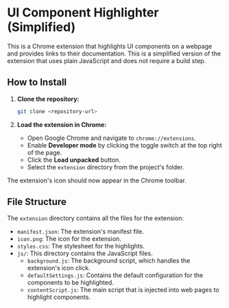 # UI Component Highlighter (Simplified)

This is a Chrome extension that highlights UI components on a webpage and provides links to their documentation. This is a simplified version of the extension that uses plain JavaScript and does not require a build step.

## How to Install

1.  **Clone the repository:**
    ```bash
    git clone <repository-url>
    ```

2.  **Load the extension in Chrome:**
    - Open Google Chrome and navigate to `chrome://extensions`.
    - Enable **Developer mode** by clicking the toggle switch at the top right of the page.
    - Click the **Load unpacked** button.
    - Select the `extension` directory from the project's folder.

The extension's icon should now appear in the Chrome toolbar.

## File Structure

The `extension` directory contains all the files for the extension:

-   `manifest.json`: The extension's manifest file.
-   `icon.png`: The icon for the extension.
-   `styles.css`: The stylesheet for the highlights.
-   `js/`: This directory contains the JavaScript files.
    -   `background.js`: The background script, which handles the extension's icon click.
    -   `defaultSettings.js`: Contains the default configuration for the components to be highlighted.
    -   `contentScript.js`: The main script that is injected into web pages to highlight components.

